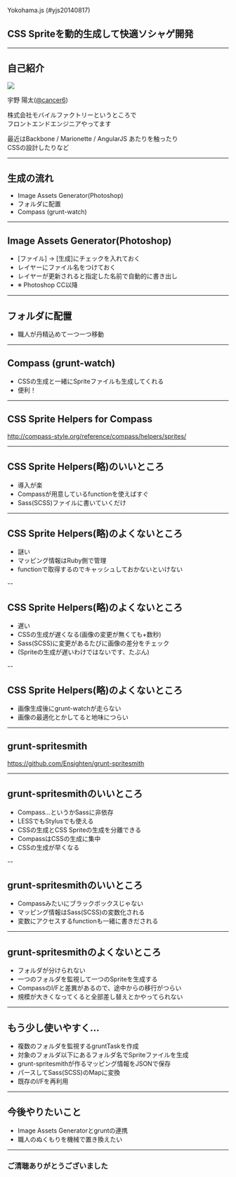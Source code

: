 Yokohama.js (#yjs20140817)

## CSS Spriteを動的生成して快適ソシャゲ開発

---

## 自己紹介
![](https://avatars2.githubusercontent.com/u/730940?s=200)

宇野 陽太([@cancer6](https://twitter.com/cancer6))

株式会社モバイルファクトリーというところで<br>
フロントエンドエンジニアやってます

最近はBackbone / Marionette / AngularJS あたりを触ったり<br>
CSSの設計したりなど

---

## 生成の流れ
- Image Assets Generator(Photoshop)
- フォルダに配置
- Compass (grunt-watch)

---

## Image Assets Generator(Photoshop)

- [ファイル] → [生成]にチェックを入れておく
- レイヤーにファイル名をつけておく
- レイヤーが更新されると指定した名前で自動的に書き出し
- ※ Photoshop CC以降

---

## フォルダに配置

- 職人が丹精込めて一つ一つ移動

---

## Compass (grunt-watch)

- CSSの生成と一緒にSpriteファイルも生成してくれる
- 便利！

---

## CSS Sprite Helpers for Compass

http://compass-style.org/reference/compass/helpers/sprites/

---

## CSS Sprite Helpers(略)のいいところ

- 導入が楽
 - Compassが用意しているfunctionを使えばすぐ
 - Sass(SCSS)ファイルに書いていくだけ

---

## CSS Sprite Helpers(略)のよくないところ

- 謎い
 - マッピング情報はRuby側で管理
 - functionで取得するのでキャッシュしておかないといけない

--

## CSS Sprite Helpers(略)のよくないところ

- 遅い
 - CSSの生成が遅くなる(画像の変更が無くても+数秒)
 - Sass(SCSS)に変更があるたびに画像の差分をチェック
 - (Spriteの生成が遅いわけではないです、たぶん)

--

## CSS Sprite Helpers(略)のよくないところ

- 画像生成後にgrunt-watchが走らない
 - 画像の最適化とかしてると地味につらい

---

## grunt-spritesmith

https://github.com/Ensighten/grunt-spritesmith

---

## grunt-spritesmithのいいところ

- Compass...というかSassに非依存
 - LESSでもStylusでも使える
- CSSの生成とCSS Spriteの生成を分離できる
 - CompassはCSSの生成に集中
 - CSSの生成が早くなる

--

## grunt-spritesmithのいいところ

- Compassみたいにブラックボックスじゃない
 - マッピング情報はSass(SCSS)の変数化される
 - 変数にアクセスするfunctionも一緒に書きだされる

---

## grunt-spritesmithのよくないところ

- フォルダが分けられない
 - 一つのフォルダを監視して一つのSpriteを生成する
- CompassのI/Fと差異があるので、途中からの移行がつらい
 - 規模が大きくなってくると全部差し替えとかやってられない

---

## もう少し使いやすく...

- 複数のフォルダを監視するgruntTaskを作成
 - 対象のフォルダ以下にあるフォルダ名でSpriteファイルを生成
 - grunt-spritesmithが作るマッピング情報をJSONで保存
 - パースしてSass(SCSS)のMapに変換
- 既存のI/Fを再利用

---

## 今後やりたいこと
- Image Assets Generatorとgruntの連携
 - 職人のぬくもりを機械で置き換えたい

---

### ご清聴ありがとうございました

